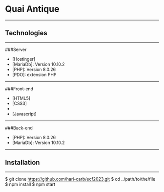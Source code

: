 # Quai Antique

***
## Technologies

***
###Server

* [Hostinger]
* [MariaDb]: Version 10.10.2
* [PHP]: Version 8.0.26
* [PDO]: extension PHP
***
###Front-end
* [HTML5]
* [CSS3]
* [Bootstrap]: Version 
* [Javascript]
***
###Back-end
* [PHP]: Version 8.0.26
* [MariaDb]: Version 10.10.2

***
## Installation
***

$ git clone https://github.com/hari-carb/ecf2023.git
$ cd ../path/to/the/file
$ npm install
$ npm start